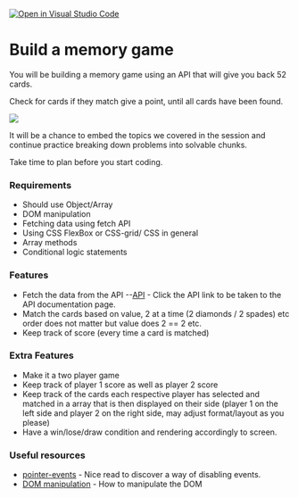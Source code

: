 [![Open in Visual Studio Code](https://classroom.github.com/assets/open-in-vscode-f059dc9a6f8d3a56e377f745f24479a46679e63a5d9fe6f495e02850cd0d8118.svg)](https://classroom.github.com/online_ide?assignment_repo_id=7449814&assignment_repo_type=AssignmentRepo)
# Build a memory game
You will be building a memory game using an API that will give you back 52 cards.

Check for cards if they match give a point, until all cards have been found.

![](https://encrypted-tbn0.gstatic.com/images?q=tbn:ANd9GcRBalgZHE9P4JL3W9HNHXd3c0jq10tPSiGpdQ&usqp=CAU)

It will be a chance to embed the topics we covered in the session and continue practice breaking down problems into solvable chunks.

Take time to plan before you start coding.

### Requirements
- Should use Object/Array
- DOM manipulation
- Fetching data using fetch API
- Using CSS FlexBox or CSS-grid/ CSS in general
- Array methods
- Conditional logic statements

### Features

- Fetch the data from the API 
--[API](https://deckofcardsapi.com/) - Click the API link to be taken to the API documentation page.
- Match the cards based on value, 2 at a time (2 diamonds / 2 spades) etc order does not matter but value does 2 == 2 etc.
- Keep track of score (every time a card is matched)

### Extra Features

- Make it a two player game
- Keep track of player 1 score as well as player 2 score
- Keep track of the cards each respective player has selected and matched in a array that is then displayed on their side (player 1 on the left side and player 2 on the right side, may adjust format/layout as you please)
- Have a win/lose/draw condition and rendering accordingly to screen.

### Useful resources  



- [pointer-events](https://css-tricks.com/almanac/properties/p/pointer-events/) - Nice read to discover a way of disabling events.
- [DOM manipulation](https://www.freecodecamp.org/news/how-to-manipulate-the-dom-beginners-guide/) - How to manipulate the DOM
